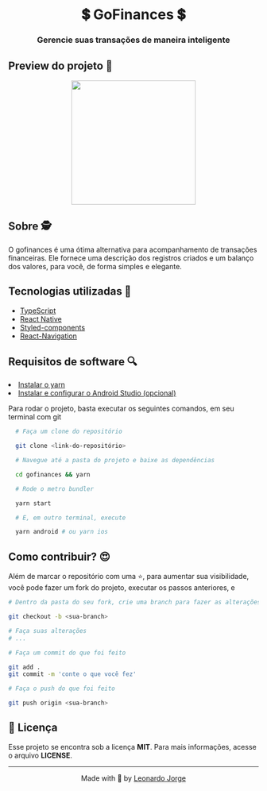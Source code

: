 <h1 align=center>
  💲 GoFinances 💲
</h2>

<h3 align=center>
  Gerencie suas transações de maneira inteligente
</h3>

<h2>Preview do projeto 🚀</h2>

<div align=center>
  <img width="250" src=".github/gofinances.gif"/>
</div>


<h2>Sobre 🕵️</h2>

<p>O gofinances é uma ótima alternativa para acompanhamento de transações financeiras. Ele fornece uma descrição dos registros criados e um balanço dos valores, para você, de forma simples e elegante.<p>

<h2>Tecnologias utilizadas 🤯</h2>

<ul>
  <li><a target="_blank" href="https://www.typescriptlang.org/">TypeScript</a></li>
  <li><a target="_blank" href="https://reactnative.dev/">React Native</a></li>
  <li><a target="_blank" href="https://styled-components.com/docs/basics">Styled-components</a></li>
  <li><a target="_blank" href="https://reactnavigation.org/">React-Navigation</a></li>
</ul>

<h2>Requisitos de software 🔍</h2>

<li><a href="https://yarnpkg.com/">Instalar o yarn</a></li>
<li><a href="https://react-native.rocketseat.dev/">Instalar e configurar o Android Studio (opcional)</a></li>

<p>Para rodar o projeto, basta executar os seguintes comandos, em seu terminal com git</p>

```bash
  # Faça um clone do repositório

  git clone <link-do-repositório>

  # Navegue até a pasta do projeto e baixe as dependências

  cd gofinances && yarn

  # Rode o metro bundler

  yarn start

  # E, em outro terminal, execute

  yarn android # ou yarn ios
```

<h2>Como contribuir? 😍</h2>

<p>Além de marcar o repositório com uma ⭐, para aumentar sua visibilidade, você pode fazer um fork do projeto, executar os passos anteriores, e</p>

```bash
# Dentro da pasta do seu fork, crie uma branch para fazer as alterações

git checkout -b <sua-branch>

# Faça suas alterações
# ...

# Faça um commit do que foi feito

git add .
git commit -m 'conte o que você fez'

# Faça o push do que foi feito

git push origin <sua-branch>
```

<h2>📝 Licença</h2>
Esse projeto se encontra sob a licença <strong>MIT</strong>. Para mais informações, acesse o arquivo <strong>LICENSE</strong>.

<hr>
<p align=center>Made with 💜 by <a target="_blank" href="https://www.linkedin.com/in/leonardo-jorge-a88a561b6">Leonardo Jorge</a><p>
